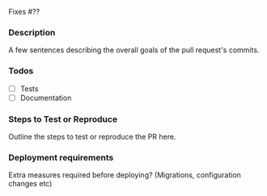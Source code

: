 Fixes #??

### Description
A few sentences describing the overall goals of the pull request's commits.

### Todos
- [ ] Tests
- [ ] Documentation

### Steps to Test or Reproduce
Outline the steps to test or reproduce the PR here.

### Deployment requirements
Extra measures required before deploying? (Migrations, configuration changes etc)

